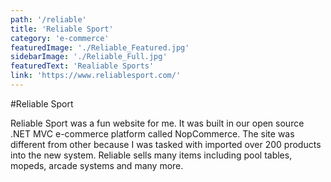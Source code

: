 ```yaml
---
path: '/reliable'
title: 'Reliable Sport'
category: 'e-commerce'
featuredImage: './Reliable_Featured.jpg'
sidebarImage: './Reliable_Full.jpg'
featuredText: 'Realiable Sports'
link: 'https://www.reliablesport.com/'
---
```


#Reliable Sport

Reliable Sport was a fun website for me. It was built in our open source .NET MVC e-commerce platform called NopCommerce. The site was different from other because I was tasked with imported over 200 products into the new system. Reliable sells many items including pool tables, mopeds, arcade systems and many more.
